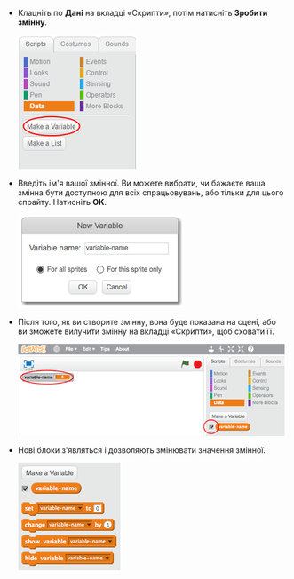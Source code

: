 + Клацніть по **Дані** на вкладці «Скрипти», потім натисніть **Зробити змінну**.
    
    ![Блоки даних](images/data-blocks.png)

+ Введіть ім'я вашої змінної. Ви можете вибрати, чи бажаєте ваша змінна бути доступною для всіх спрацьовувань, або тільки для цього спрайту. Натисніть **OK**.
    
    ![Створити змінну](images/create-variable.png)

+ Після того, як ви створите змінну, вона буде показана на сцені, або ви зможете вилучити змінну на вкладці «Скрипти», щоб сховати її.
    
    ![Змінні блоки](images/variable-show.png)

+ Нові блоки з'являться і дозволяють змінювати значення змінної.
    
    ![Змінні блоки](images/variable-blocks.png)